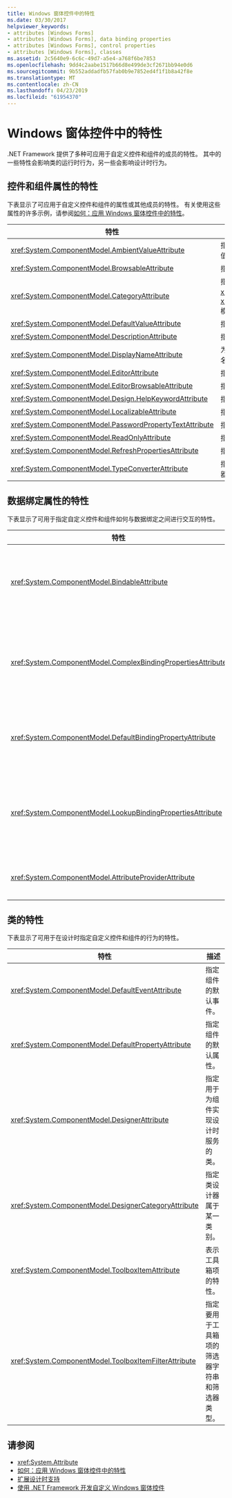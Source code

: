 ```yaml
---
title: Windows 窗体控件中的特性
ms.date: 03/30/2017
helpviewer_keywords:
- attributes [Windows Forms]
- attributes [Windows Forms], data binding properties
- attributes [Windows Forms], control properties
- attributes [Windows Forms], classes
ms.assetid: 2c5640e9-6c6c-49d7-a5e4-a768f6be7853
ms.openlocfilehash: 9dd4c2aabe1517b66d8e499de3cf2671bb94e0d6
ms.sourcegitcommit: 9b552addadfb57fab0b9e7852ed4f1f1b8a42f8e
ms.translationtype: MT
ms.contentlocale: zh-CN
ms.lasthandoff: 04/23/2019
ms.locfileid: "61954370"
---
```

# <a name="attributes-in-windows-forms-controls"></a>Windows 窗体控件中的特性
.NET Framework 提供了多种可应用于自定义控件和组件的成员的特性。 其中的一些特性会影响类的运行时行为，另一些会影响设计时行为。  
  
## <a name="attributes-for-control-and-component-properties"></a>控件和组件属性的特性  
 下表显示了可应用于自定义控件和组件的属性或其他成员的特性。 有关使用这些属性的许多示例，请参阅[如何：应用 Windows 窗体控件中的特性](how-to-apply-attributes-in-windows-forms-controls.md)。  
  
|特性|描述|  
|---------------|-----------------|  
|<xref:System.ComponentModel.AmbientValueAttribute>|指定要传递给属性的值，以使该属性从另一个源中获取其值。 这称为“环境”。|  
|<xref:System.ComponentModel.BrowsableAttribute>|指定属性或事件是否应在“属性”窗口中显示。|  
|<xref:System.ComponentModel.CategoryAttribute>|指定在其中进行分组的属性或事件时显示在类别的名称<xref:System.Windows.Forms.PropertyGrid>控件设置为<xref:System.Windows.Forms.PropertySort.Categorized>模式。|  
|<xref:System.ComponentModel.DefaultValueAttribute>|指定属性的默认值。|  
|<xref:System.ComponentModel.DescriptionAttribute>|指定属性或事件的说明。|  
|<xref:System.ComponentModel.DisplayNameAttribute>|为属性、事件或不采用参数的 `public void` 方法指定显示名称。|  
|<xref:System.ComponentModel.EditorAttribute>|指定用于更改属性的编辑器。|  
|<xref:System.ComponentModel.EditorBrowsableAttribute>|指定可在编辑器中查看的属性或方法。|  
|<xref:System.ComponentModel.Design.HelpKeywordAttribute>|指定类或成员的上下文关键字。|  
|<xref:System.ComponentModel.LocalizableAttribute>|指定是否应本地化某一属性。|  
|<xref:System.ComponentModel.PasswordPropertyTextAttribute>|指示对象的文本表示形式被星号等字符隐匿。|  
|<xref:System.ComponentModel.ReadOnlyAttribute>|指定此特性绑定到的属性在设计时是只读还是可读/写。|  
|<xref:System.ComponentModel.RefreshPropertiesAttribute>|指示关联的属性值更改时应刷新属性网格。|  
|<xref:System.ComponentModel.TypeConverterAttribute>|指定对于此属性绑定到的对象要使用哪种类型作为转换器。|  
  
## <a name="attributes-for-data-binding-properties"></a>数据绑定属性的特性  
 下表显示了可用于指定自定义控件和组件如何与数据绑定之间进行交互的特性。  
  
|特性|描述|  
|---------------|-----------------|  
|<xref:System.ComponentModel.BindableAttribute>|指定属性是否通常用于绑定。|  
|<xref:System.ComponentModel.ComplexBindingPropertiesAttribute>|指定组件的数据源和数据成员属性。|  
|<xref:System.ComponentModel.DefaultBindingPropertyAttribute>|指定组件的默认绑定属性。|  
|<xref:System.ComponentModel.LookupBindingPropertiesAttribute>|指定组件的数据源和数据成员属性。|  
|<xref:System.ComponentModel.AttributeProviderAttribute>|启用特性重定向。|  
  
## <a name="attributes-for-classes"></a>类的特性  
 下表显示了可用于在设计时指定自定义控件和组件的行为的特性。  
  
|特性|描述|  
|---------------|-----------------|  
|<xref:System.ComponentModel.DefaultEventAttribute>|指定组件的默认事件。|  
|<xref:System.ComponentModel.DefaultPropertyAttribute>|指定组件的默认属性。|  
|<xref:System.ComponentModel.DesignerAttribute>|指定用于为组件实现设计时服务的类。|  
|<xref:System.ComponentModel.DesignerCategoryAttribute>|指定类设计器属于某一类别。|  
|<xref:System.ComponentModel.ToolboxItemAttribute>|表示工具箱项的特性。|  
|<xref:System.ComponentModel.ToolboxItemFilterAttribute>|指定要用于工具箱项的筛选器字符串和筛选器类型。|  
  
## <a name="see-also"></a>请参阅

- <xref:System.Attribute>
- [如何：应用 Windows 窗体控件中的特性](how-to-apply-attributes-in-windows-forms-controls.md)
- [扩展设计时支持](https://docs.microsoft.com/previous-versions/visualstudio/visual-studio-2013/37899azc(v=vs.120))
- [使用 .NET Framework 开发自定义 Windows 窗体控件](developing-custom-windows-forms-controls.md)
